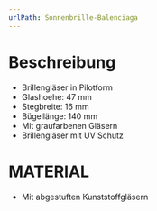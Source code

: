 ```yaml
---
urlPath: Sonnenbrille-Balenciaga
---
```

# Beschreibung
- Brillengläser in Pilotform
- Glashoehe: 47 mm
- Stegbreite: 16 mm
- Bügellänge: 140 mm
- Mit graufarbenen Gläsern
- Brillengläser mit UV Schutz

# MATERIAL
- Mit abgestuften Kunststoffgläsern
